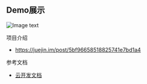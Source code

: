 ## Demo展示

![Image text](https://github.com/MarchYuanx/study163/blob/master/view/view.gif)

项目介绍 
- https://juejin.im/post/5bf96658518825741e7bd1a4



参考文档

- [云开发文档](https://developers.weixin.qq.com/miniprogram/dev/wxcloud/basis/getting-started.html)

